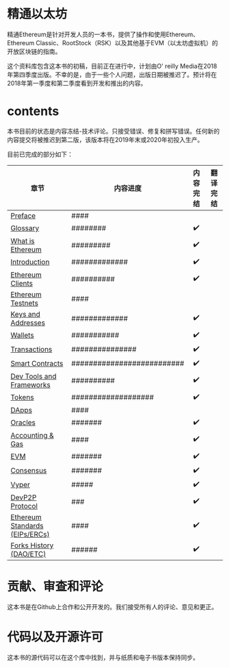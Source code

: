 # 精通以太坊

精通Ethereum是针对开发人员的一本书，提供了操作和使用Ethereum、Ethereum Classic、RootStock（RSK）以及其他基于EVM（以太坊虚拟机）的开放区块链的指南。

这个资料库包含这本书的初稿，目前正在进行中，计划由O' reilly Media在2018年第四季度出版。不幸的是，由于一些个人问题，出版日期被推迟了。预计将在2018年第一季度和第二季度看到开发和推出的内容。

# contents

本书目前的状态是内容冻结-技术评论。只接受错误、修复和拼写错误。任何新的内容提交将被推迟到第二版，该版本将在2019年末或2020年初投入生产。

目前已完成的部分如下：

| 章节 | 内容进度 | 内容完结 | 翻译完结|
|-------|------|:------:|:------:|
| [Preface](preface.asciidoc) | #### |||
| [Glossary](glossary.asciidoc) | ######## | :heavy_check_mark: ||
| [What is Ethereum](what-is.asciidoc) | ######### | :heavy_check_mark: ||
| [Introduction](intro.asciidoc) | ############# | :heavy_check_mark: ||
| [Ethereum Clients](clients.asciidoc) | ########## | :heavy_check_mark: ||
| [Ethereum Testnets](ethereum-testnets.asciidoc) | #### |||
| [Keys and Addresses](keys-addresses.asciidoc) | ############# | :heavy_check_mark: ||
| [Wallets](wallets.asciidoc) | ########### | :heavy_check_mark: ||
| [Transactions](transactions.asciidoc) | ############### | :heavy_check_mark: ||
| [Smart Contracts](smart-contracts.asciidoc) | ########################## | :heavy_check_mark: ||
| [Dev Tools and Frameworks](dev-tools.asciidoc) | ########## | :heavy_check_mark: ||
| [Tokens](tokens.asciidoc) | ################### | :heavy_check_mark: ||
| [DApps](dapps.asciidoc) | #### |||
| [Oracles](oracles.asciidoc) | ####### | :heavy_check_mark: ||
| [Accounting & Gas](gas.asciidoc) | #### | :heavy_check_mark: ||
| [EVM](evm.asciidoc) | ####### | :heavy_check_mark: ||
| [Consensus](consensus.asciidoc) | ####### | :heavy_check_mark: ||
| [Vyper](vyper.asciidoc) | ##### | :heavy_check_mark: ||
| [DevP2P Protocol](devp2p-protocol.asciidoc) | ### | :heavy_check_mark: ||
| [Ethereum Standards (EIPs/ERCs)](standards-eip-erc.asciidoc) | #### | :heavy_check_mark: ||
| [Forks History (DAO/ETC)](forks-history.asciidoc) | ###### | :heavy_check_mark: ||

# 贡献、审查和评论

这本书是在Github上合作和公开开发的。我们接受所有人的评论、意见和更正。

# 代码以及开源许可

这本书的源代码可以在这个库中找到，并与纸质和电子书版本保持同步。
